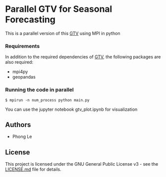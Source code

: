 # Parallel GTV for Seasonal Forecasting 

This is a parallel version of this [GTV](https://github.com/Willett-Group/gtv_forecasting) using MPI in python

### Requirements

In addition to the required dependencies of [GTV](https://github.com/Willett-Group/gtv_forecasting), the following packages are also required:
- mpi4py 
- geopandas

### Running the code in parallel
```
$ mpirun -n num_process python main.py
```
You can use the jupyter notebook gtv_plot.ipynb for visualization

## Authors

* Phong Le 

## License

This project is licensed under the GNU General Public License v3 - see the [LICENSE.md](LICENSE.md) file for details.
